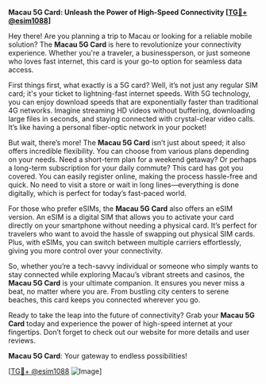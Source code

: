 **Macau 5G Card: Unleash the Power of High-Speed Connectivity [[TG💪+ @esim1088](https://t.me/s/esim1088)]**

Hey there! Are you planning a trip to Macau or looking for a reliable mobile solution? The **Macau 5G Card** is here to revolutionize your connectivity experience. Whether you're a traveler, a businessperson, or just someone who loves fast internet, this card is your go-to option for seamless data access.

First things first, what exactly is a 5G card? Well, it’s not just any regular SIM card; it's your ticket to lightning-fast internet speeds. With 5G technology, you can enjoy download speeds that are exponentially faster than traditional 4G networks. Imagine streaming HD videos without buffering, downloading large files in seconds, and staying connected with crystal-clear video calls. It’s like having a personal fiber-optic network in your pocket!

But wait, there’s more! The **Macau 5G Card** isn’t just about speed; it also offers incredible flexibility. You can choose from various plans depending on your needs. Need a short-term plan for a weekend getaway? Or perhaps a long-term subscription for your daily commute? This card has got you covered. You can easily register online, making the process hassle-free and quick. No need to visit a store or wait in long lines—everything is done digitally, which is perfect for today’s fast-paced world.

For those who prefer eSIMs, the **Macau 5G Card** also offers an eSIM version. An eSIM is a digital SIM that allows you to activate your card directly on your smartphone without needing a physical card. It’s perfect for travelers who want to avoid the hassle of swapping out physical SIM cards. Plus, with eSIMs, you can switch between multiple carriers effortlessly, giving you more control over your connectivity.

So, whether you’re a tech-savvy individual or someone who simply wants to stay connected while exploring Macau’s vibrant streets and casinos, the **Macau 5G Card** is your ultimate companion. It ensures you never miss a beat, no matter where you are. From bustling city centers to serene beaches, this card keeps you connected wherever you go.

Ready to take the leap into the future of connectivity? Grab your **Macau 5G Card** today and experience the power of high-speed internet at your fingertips. Don’t forget to check out our website for more details and user reviews. 

**Macau 5G Card**: Your gateway to endless possibilities! 

[[TG💪+ @esim1088](https://t.me/s/esim1088) ![Image](https://i.postimg.cc/Y0z9fWf4/image.png)]